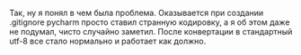 Так, ну я понял в чем была проблема. Оказывается при создании .gitignore pycharm просто
ставил странную кодировку, а я об этом даже не подумал, чисто случайно заметил. После
конвертации в стандартный utf-8 все стало нормально и работает как должно.
